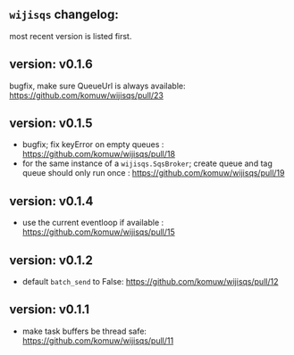 ## `wijisqs` changelog:
most recent version is listed first.


## **version:** v0.1.6
bugfix, make sure QueueUrl is always available: https://github.com/komuw/wijisqs/pull/23

## **version:** v0.1.5
- bugfix; fix keyError on empty queues : https://github.com/komuw/wijisqs/pull/18
- for the same instance of a `wijisqs.SqsBroker`; create queue and tag queue should only run once : https://github.com/komuw/wijisqs/pull/19

## **version:** v0.1.4
- use the current eventloop if available : https://github.com/komuw/wijisqs/pull/15

## **version:** v0.1.2
- default `batch_send` to False: https://github.com/komuw/wijisqs/pull/12

## **version:** v0.1.1
- make task buffers be thread safe: https://github.com/komuw/wijisqs/pull/11     
